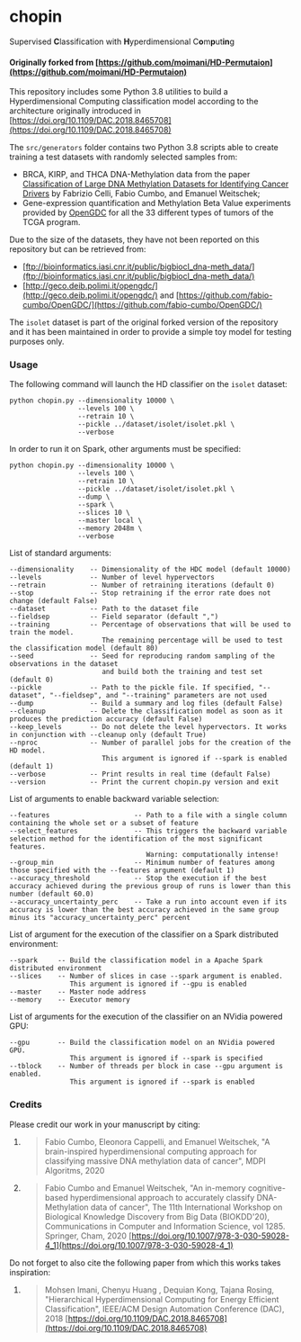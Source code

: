 # chopin
Supervised **C**lassification with **H**yperdimensional C**o**m**p**ut**in**g
#### Originally forked from [https://github.com/moimani/HD-Permutaion](https://github.com/moimani/HD-Permutaion)

This repository includes some Python 3.8 utilities to build a Hyperdimensional Computing classification model according to the architecture
originally introduced in [https://doi.org/10.1109/DAC.2018.8465708](https://doi.org/10.1109/DAC.2018.8465708)

The `src/generators` folder contains two Python 3.8 scripts able to create training a test datasets with randomly selected samples from:
- BRCA, KIRP, and THCA DNA-Methylation data from the paper [Classification of Large DNA Methylation Datasets for Identifying Cancer Drivers](https://doi.org/10.1016/j.bdr.2018.02.005) by Fabrizio Celli, Fabio Cumbo, and Emanuel Weitschek;
- Gene-expression quantification and Methylation Beta Value experiments provided by [OpenGDC](https://github.com/fabio-cumbo/OpenGDC/) for all the 33 different types of tumors of the TCGA program.

Due to the size of the datasets, they have not been reported on this repository but can be retrieved from: 
- [ftp://bioinformatics.iasi.cnr.it/public/bigbiocl_dna-meth_data/](ftp://bioinformatics.iasi.cnr.it/public/bigbiocl_dna-meth_data/)
- [http://geco.deib.polimi.it/opengdc/](http://geco.deib.polimi.it/opengdc/) and [https://github.com/fabio-cumbo/OpenGDC/](https://github.com/fabio-cumbo/OpenGDC/)

The `isolet` dataset is part of the original forked version of the repository and it has been maintained in order to provide a simple 
toy model for testing purposes only.

### Usage

The following command will launch the HD classifier on the `isolet` dataset:
```
python chopin.py --dimensionality 10000 \
                 --levels 100 \
                 --retrain 10 \
                 --pickle ../dataset/isolet/isolet.pkl \
                 --verbose
```

In order to run it on Spark, other arguments must be specified:
```
python chopin.py --dimensionality 10000 \
                 --levels 100 \
                 --retrain 10 \
                 --pickle ../dataset/isolet/isolet.pkl \
                 --dump \
                 --spark \
                 --slices 10 \
                 --master local \
                 --memory 2048m \
                 --verbose
```

List of standard arguments:
```
--dimensionality    -- Dimensionality of the HDC model (default 10000)
--levels            -- Number of level hypervectors
--retrain           -- Number of retraining iterations (default 0)
--stop              -- Stop retraining if the error rate does not change (default False)
--dataset           -- Path to the dataset file
--fieldsep          -- Field separator (default ",")
--training          -- Percentage of observations that will be used to train the model. 
                       The remaining percentage will be used to test the classification model (default 80)
--seed              -- Seed for reproducing random sampling of the observations in the dataset 
                       and build both the training and test set (default 0)
--pickle            -- Path to the pickle file. If specified, "--dataset", "--fieldsep", and "--training" parameters are not used
--dump              -- Build a summary and log files (default False)
--cleanup           -- Delete the classification model as soon as it produces the prediction accuracy (default False)
--keep_levels       -- Do not delete the level hypervectors. It works in conjunction with --cleanup only (default True)
--nproc             -- Number of parallel jobs for the creation of the HD model.
                       This argument is ignored if --spark is enabled (default 1)
--verbose           -- Print results in real time (default False)
--version           -- Print the current chopin.py version and exit
```

List of arguments to enable backward variable selection:
```
--features                     -- Path to a file with a single column containing the whole set or a subset of feature
--select_features              -- This triggers the backward variable selection method for the identification of the most significant features.
                                  Warning: computationally intense!
--group_min                    -- Minimum number of features among those specified with the --features argument (default 1)
--accuracy_threshold           -- Stop the execution if the best accuracy achieved during the previous group of runs is lower than this number (default 60.0)
--accuracy_uncertainty_perc    -- Take a run into account even if its accuracy is lower than the best accuracy achieved in the same group minus its "accuracy_uncertainty_perc" percent
```

List of argument for the execution of the classifier on a Spark distributed environment:
```
--spark     -- Build the classification model in a Apache Spark distributed environment
--slices    -- Number of slices in case --spark argument is enabled. 
               This argument is ignored if --gpu is enabled
--master    -- Master node address
--memory    -- Executor memory
```

List of arguments for the execution of the classifier on an NVidia powered GPU:
```
--gpu       -- Build the classification model on an NVidia powered GPU. 
               This argument is ignored if --spark is specified
--tblock    -- Number of threads per block in case --gpu argument is enabled. 
               This argument is ignored if --spark is enabled
```

### Credits

Please credit our work in your manuscript by citing:

1. > Fabio Cumbo, Eleonora Cappelli, and Emanuel Weitschek, "A brain-inspired hyperdimensional computing approach for classifying massive DNA methylation data of cancer", MDPI Algoritms, 2020

2. > Fabio Cumbo and Emanuel Weitschek, "An in-memory cognitive-based hyperdimensional approach to accurately classify DNA-Methylation data of cancer", The 11th International Workshop on Biological Knowledge Discovery from Big Data (BIOKDD'20), Communications in Computer and Information Science, vol 1285. Springer, Cham, 2020 [https://doi.org/10.1007/978-3-030-59028-4_1](https://doi.org/10.1007/978-3-030-59028-4_1)

Do not forget to also cite the following paper from which this works takes inspiration:

1. > Mohsen Imani, Chenyu Huang , Dequian Kong, Tajana Rosing, "Hierarchical Hyperdimensional Computing for Energy Efficient Classification", IEEE/ACM Design Automation Conference (DAC), 2018 [https://doi.org/10.1109/DAC.2018.8465708](https://doi.org/10.1109/DAC.2018.8465708)
